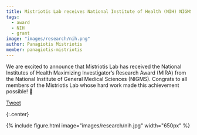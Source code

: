 ```yaml
---
title: Mistriotis Lab receives National Institute of Health (NIH) NIGMS MIRA grant!
tags:
  - award
  - NIH
  - grant
image: "images/research/nih.png"
author: Panagiotis Mistriotis
member: panagiotis-mistriotis
---
```


We are excited to announce that Mistriotis Lab has received the National Institutes of Health Maximizing Investigator’s Research Award (MIRA) from the National Institute of General Medical Sciences (NIGMS). Congrats to all members of the Mistriotis Lab whose hard work made this achievement possible! 🎉

<a href="https://twitter.com/share?ref_src=twsrc%5Etfw" class="twitter-share-button" meta name="twitter:image" content="https://github.com/mistriotis-lab/mistriotis-lab.github.io/blob/07e1827017826efa6f644ad3189463e41188af62/images/news/StudentSymposium2022.jpg" data-show-count="false">Tweet</a><script async src="https://platform.twitter.com/widgets.js" charset="utf-8"></script>

{:.center}

{%
  include figure.html
  image="images/research/nih.jpg"
  width="650px"
%}
